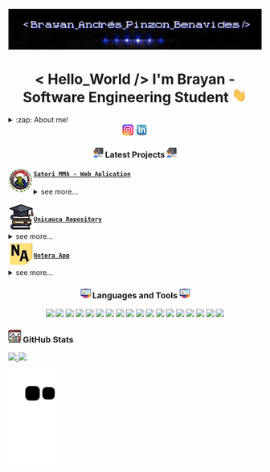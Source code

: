<!-- This is the README file for my profile, Some code in this file have been taken from "mctechnology17
" -->

<!-- Banner -->
![Brayan Andrés Pinzón Benavides](src/GitBrayan.gif)

<!-- Hello -->
<h1 align="center">< Hello_World /> I'm Brayan - Software Engineering Student <img src="./src/wave.gif" width="30px"></h1>

<!-- About Me -->
<details>
  <summary>:zap: About me! </summary>

### Software Engineering Student at the University of Cauca 💻🤓

- 🦾📓 I love challenges and continuous learning.
- 📱💻  I am currently learning mobile development and improving my skills as web developer.
- 👾 I am a strtategy game lover.
- 🤖 I'm really love VsCode.

</details>


<!-- Social media -->
<div align="center">

  <img align="center" alt="Brayan | Instagram" width="22px" src="src/instagram.png" href="https://www.instagram.com/brayan_andres.14/"/>
  <img align="center" alt=" Brayan | Linkedin" width="24px" src="src/linkedin.png" href="https://www.linkedin.com/in/brayanpinzon14/"/>
  
</div>

<!-- Projects -->
<h3 align="center"><img src="./src/programmer.png" width="20px"> Latest Projects <img src="./src/programmer.png" width="20px"> </h3>

<!-- Satori MMA -->
<tr>
<td>
<img align="left" alt="SatoriMMA" width="50px" src="./src/SatoriMMA.png" />
</td>
<td> <h4 align="left"> <a href="https://github.com/Satori-MMA" target="_blank"><code>Satori MMA - Web Aplication</code></a> </h4>
  <details>
    <summary>see more...</summary>

    A web application for "Satori MMA Pasto" martial arts academy. 
    They can offer courses to their clients.

  </details> </td>
</tr>
</br>
<!-- Unicauca -->
<tr>
<td>
<img align="left" alt="Unicauca" width="50px" src="./src/University.png" />
</td>
<td> <h4 align="left"> <a href="https://github.com/Satori-MMA" target="_blank"><code>Unicauca Repository</code></a> </h4>
  <details>
    <summary>see more...</summary>

    My personal repository of the university of cauca. 
    There are many university projects like "delivery food", simulations of vibes and waves, python exercises and more.

  </details> </td>
</tr>

<!-- Notera App -->

<tr>
<td>
<img align="left" alt="Notera App" width="50px" src="./src/Notera.png" />
</td>
<td> <h4 align="left"> <a href="https://github.com/Notera-App" target="_blank"><code>Notera App</code></a> </h4>
  <details>
    <summary>see more...</summary>

    The approach of a platform presented at the yeapp hackathon.
    people can take notes in a different way and be able to generate study methods.

  </details> 
</td>
</tr>


<!-- Languages -->
<h3 align="center"><img src="./src/tools.png" width="20px">  Languages and Tools <img src="./src/tools.png" width="20px"> </h3>
<p align="center">
    <img src="https://img.shields.io/badge/Windows-0078D6?style=for-the-badge&logo=windows&logoColor=white"/> 
    <img src="https://img.shields.io/badge/Python-3776AB?style=for-the-badge&logo=python&logoColor=white"/> 
    <img src="https://img.shields.io/badge/HTML5-E34F26?style=for-the-badge&logo=html5&logoColor=white"/> 
    <img src="https://img.shields.io/badge/CSS3-1572B6?style=for-the-badge&logo=css3&logoColor=white"/> 
    <img src="https://img.shields.io/badge/JavaScript-323330?style=for-the-badge&logo=javascript&logoColor=F7DF1E"/>     
    <img src="https://img.shields.io/badge/Bootstrap-563D7C?style=for-the-badge&logo=bootstrap&logoColor=white"/>     
    <img src="https://img.shields.io/badge/C%23-239120?style=for-the-badge&logo=c-sharp&logoColor=white"/>          
    <img src="https://img.shields.io/badge/Markdown-000000?style=for-the-badge&logo=markdown&logoColor=white"/>         
    <img src="https://img.shields.io/badge/React-20232A?style=for-the-badge&logo=react&logoColor=61DAFB"/>         
    <img src="https://img.shields.io/badge/Vue.js-35495E?style=for-the-badge&logo=vue.js&logoColor=4FC08D"/>         
    <img src="https://img.shields.io/badge/Django-092E20?style=for-the-badge&logo=django&logoColor=white"/>         
    <img src="https://img.shields.io/badge/GitHub-100000?style=for-the-badge&logo=github&logoColor=white"/> 
    <img src="https://img.shields.io/badge/Java-ED8B00?style=for-the-badge&logo=java&logoColor=white"/> 
    <img src="https://img.shields.io/badge/Slack-4A154B?style=for-the-badge&logo=slack&logoColor=white"/> 
    <img src="https://img.shields.io/badge/Heroku-430098?style=for-the-badge&logo=heroku&logoColor=white"/> 
    <img src="https://img.shields.io/badge/Visual_Studio_Code-0078D4?style=for-the-badge&logo=visual%20studio%20code&logoColor=white"/> 
    <img src="https://img.shields.io/badge/Trello-0052CC?style=for-the-badge&logo=trello&logoColor=white"/> 
    <img src="https://aleen42.github.io/badges/src/photoshop.svg"/> 
</p>

<!-- GitHub Stats -->
<h3 align="left"><img src="./src/Stats.png" width="25px" height="25px"> GitHub Stats</h3>

<div>
  <a href="https://github.com/AndresPinzon14">
  <img height="180em" src="https://github-readme-stats.vercel.app/api?username=AndresPinzon14&show_icons=true&theme=dark&include_all_commits=true&count_private=true"/>
  <img height="180em" src="https://github-readme-stats.vercel.app/api/top-langs/?username=AndresPinzon14&layout=compact&langs_count=7&theme=dark"/>
</div>

<!-- Funny Animation -->
![Snake animation](https://github.com/AndresPinzon14/AndresPinzon14/blob/output/github-contribution-grid-snake.svg)
